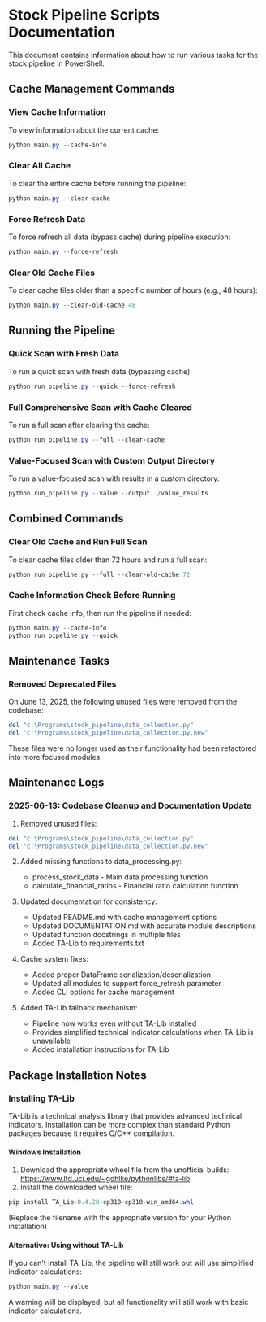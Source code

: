 # Stock Pipeline Scripts Documentation

This document contains information about how to run various tasks for the stock pipeline in PowerShell.

## Cache Management Commands

### View Cache Information
To view information about the current cache:
```powershell
python main.py --cache-info
```

### Clear All Cache
To clear the entire cache before running the pipeline:
```powershell
python main.py --clear-cache
```

### Force Refresh Data
To force refresh all data (bypass cache) during pipeline execution:
```powershell
python main.py --force-refresh
```

### Clear Old Cache Files
To clear cache files older than a specific number of hours (e.g., 48 hours):
```powershell
python main.py --clear-old-cache 48
```

## Running the Pipeline

### Quick Scan with Fresh Data
To run a quick scan with fresh data (bypassing cache):
```powershell
python run_pipeline.py --quick --force-refresh
```

### Full Comprehensive Scan with Cache Cleared
To run a full scan after clearing the cache:
```powershell
python run_pipeline.py --full --clear-cache
```

### Value-Focused Scan with Custom Output Directory
To run a value-focused scan with results in a custom directory:
```powershell
python run_pipeline.py --value --output ./value_results
```

## Combined Commands

### Clear Old Cache and Run Full Scan
To clear cache files older than 72 hours and run a full scan:
```powershell
python run_pipeline.py --full --clear-old-cache 72
```

### Cache Information Check Before Running
First check cache info, then run the pipeline if needed:
```powershell
python main.py --cache-info
python run_pipeline.py --quick
```

## Maintenance Tasks

### Removed Deprecated Files
On June 13, 2025, the following unused files were removed from the codebase:

```powershell
del "c:\Programs\stock_pipeline\data_collection.py"
del "c:\Programs\stock_pipeline\data_collection.py.new"
```

These files were no longer used as their functionality had been refactored into more focused modules.

## Maintenance Logs

### 2025-06-13: Codebase Cleanup and Documentation Update

1. Removed unused files:
```powershell
del "c:\Programs\stock_pipeline\data_collection.py"
del "c:\Programs\stock_pipeline\data_collection.py.new"
```

2. Added missing functions to data_processing.py:
   - process_stock_data - Main data processing function 
   - calculate_financial_ratios - Financial ratio calculation function

3. Updated documentation for consistency:
   - Updated README.md with cache management options
   - Updated DOCUMENTATION.md with accurate module descriptions
   - Updated function docstrings in multiple files
   - Added TA-Lib to requirements.txt

4. Cache system fixes:
   - Added proper DataFrame serialization/deserialization
   - Updated all modules to support force_refresh parameter
   - Added CLI options for cache management

5. Added TA-Lib fallback mechanism:
   - Pipeline now works even without TA-Lib installed
   - Provides simplified technical indicator calculations when TA-Lib is unavailable
   - Added installation instructions for TA-Lib

## Package Installation Notes

### Installing TA-Lib

TA-Lib is a technical analysis library that provides advanced technical indicators. Installation can be more complex than standard Python packages because it requires C/C++ compilation.

#### Windows Installation

1. Download the appropriate wheel file from the unofficial builds: https://www.lfd.uci.edu/~gohlke/pythonlibs/#ta-lib
2. Install the downloaded wheel file:
```powershell
pip install TA_Lib‑0.4.28‑cp310‑cp310‑win_amd64.whl
```
(Replace the filename with the appropriate version for your Python installation)

#### Alternative: Using without TA-Lib

If you can't install TA-Lib, the pipeline will still work but will use simplified indicator calculations:
```powershell
python main.py --value
```
A warning will be displayed, but all functionality will still work with basic indicator calculations.
